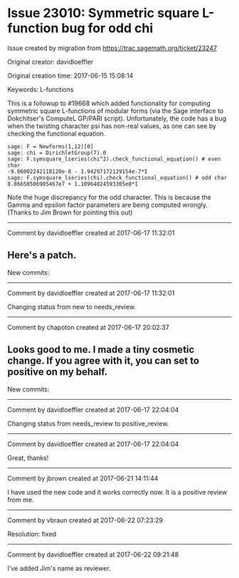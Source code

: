 # Issue 23010: Symmetric square L-function bug for odd chi

Issue created by migration from https://trac.sagemath.org/ticket/23247

Original creator: davidloeffler

Original creation time: 2017-06-15 15:08:14

Keywords: L-functions

This is a followup to #19668 which added functionality for computing symmetric square L-functions of modular forms (via the Sage interface to Dokchitser's ComputeL GP/PARI script). Unfortunately, the code has a bug when the twisting character psi has non-real values, as one can see by checking the functional equation.

```
sage: F = Newforms(1,12)[0]
sage: chi = DirichletGroup(7).0
sage: F.symsquare_lseries(chi^2).check_functional_equation() # even char
-9.06002242118120e-8 - 1.94297172129154e-7*I
sage: F.symsquare_lseries(chi).check_functional_equation() # odd char
8.86658506905467e7 + 1.10964024593305e8*I
```

Note the huge discrepancy for the odd character. This is because the Gamma and epsilon factor parameters are being computed wrongly. (Thanks to Jim Brown for pointing this out)


---

Comment by davidloeffler created at 2017-06-17 11:32:01

Here's a patch.
----
New commits:


---

Comment by davidloeffler created at 2017-06-17 11:32:01

Changing status from new to needs_review.


---

Comment by chapoton created at 2017-06-17 20:02:37

Looks good to me. I made a tiny cosmetic change. If you agree with it, you can set to positive on my behalf.
----
New commits:


---

Comment by davidloeffler created at 2017-06-17 22:04:04

Changing status from needs_review to positive_review.


---

Comment by davidloeffler created at 2017-06-17 22:04:04

Great, thanks!


---

Comment by jbrown created at 2017-06-21 14:11:44

I have used the new code and it works correctly now.  It is a positive review from me.


---

Comment by vbraun created at 2017-06-22 07:23:29

Resolution: fixed


---

Comment by davidloeffler created at 2017-06-22 09:21:48

I've added Jim's name as reviewer.
